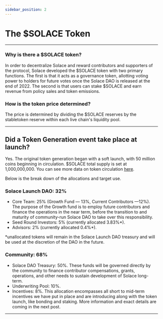 ```yaml
---
sidebar_position: 2
---
```


# The $SOLACE Token
---

### Why is there a $SOLACE token?
In order to decentralize Solace and reward contributors and supporters of the protocol, Solace developed the $SOLACE token with two primary functions. The first is that it acts as a governance token, allotting voting power to holders for future votes once the Solace DAO is released at the end of 2022. The second is that users can stake $SOLACE and earn revenue from policy sales and token emissions.

### How is the token price determined?
The price is determined by dividing the $SOLACE reserves by the stabletoken reserve within each live chain's liquidity pool.

---

## Did a Token Generation event take place at launch?
Yes. The original token generation began with a soft launch, with 50 million coins beginning in circulation. $SOLACE total supply is set at 1,000,000,000. You can see more data on token circulation [<u>here</u>](https://stats.solace.fi).

Below is the break down of the allocations and target use.

### Solace Launch DAO: 32%

- Core Team: 25% (Growth Fund — 13%, Current Contributors —12%). The purpose of the Growth fund is to employ future contributors and finance the operations in the near term, before the transition to and maturity of community-run Solace DAO to take over this responsibility.
- Seed Round Investors: 5% (currently allocated 3.83%*).
- Advisors: 2% (currently allocated 0.4%*).

*unallocated tokens will remain in the Solace Launch DAO treasury and will be used at the discretion of the DAO in the future.

### Community: 68%

- Solace DAO Treasury: 50%. These funds will be governed directly by the community to finance contributor compensations, grants, operations, and other needs to sustain development of Solace long-term.
- Underwriting Pool: 10%.
- Incentives: 8%. This allocation encompasses all short to mid-term incentives we have put in place and are introducing along with the token launch, like bonding and staking. More information and exact details are coming in the next post.

---
<!-- 
## How can I obtain $SOLACE?
Check out the Buy $SOLACE page [<u>here</u>](../../user-guides/buy-token). -->
